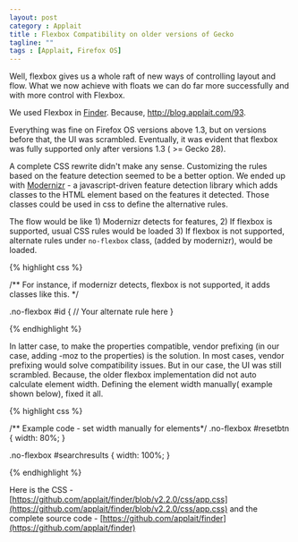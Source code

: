 ```yaml
---
layout: post
category : Applait
title : Flexbox Compatibility on older versions of Gecko
tagline: ""
tags : [Applait, Firefox OS]
---
```


Well, flexbox gives us a whole raft of new ways of controlling layout and flow. What we now achieve with floats we can do far more successfully and with more control with Flexbox.

We used Flexbox in [Finder](https://marketplace.firefox.com/search?q=finder). Because, http://blog.applait.com/93.

Everything was fine on Firefox OS versions above 1.3, but on versions before that, the UI was scrambled. Eventually, it was evident that flexbox was fully supported only after versions 1.3 ( >= Gecko 28).

A complete CSS rewrite didn't make any sense. Customizing the rules based on the feature detection seemed to be a better option. We ended up with [Modernizr](http://modernizr.com/) - a javascript-driven feature detection library which adds classes to the HTML element based on the features it detected. Those classes could be used in css to define the alternative rules.

The flow would be like 1) Modernizr detects for features, 2) If flexbox is supported, usual CSS rules would be loaded 3) If flexbox is not supported, alternate rules under `no-flexbox` class, (added by modernizr), would be loaded.

{% highlight css %}

/** For instance, if modernizr detects, flexbox is not supported,
it adds classes like this. */

.no-flexbox #id {
    // Your alternate rule here
}

{% endhighlight %}

In latter case, to make the properties compatible, vendor prefixing (in our case, adding -moz to the properties) is the solution. In most cases, vendor prefixing would solve compatibility issues. But in our case, the UI was still scrambled. Because, the older flexbox implementation did not auto calculate element width. Defining the element width manually( example shown below), fixed it all.

{% highlight css %}

/** Example code - set width manually for elements*/
.no-flexbox #resetbtn {
width: 80%;
}

.no-flexbox #searchresults {
width: 100%;
}

{% endhighlight %}

Here is the CSS - [https://github.com/applait/finder/blob/v2.2.0/css/app.css](https://github.com/applait/finder/blob/v2.2.0/css/app.css) and the complete source code - [https://github.com/applait/finder](https://github.com/applait/finder)
